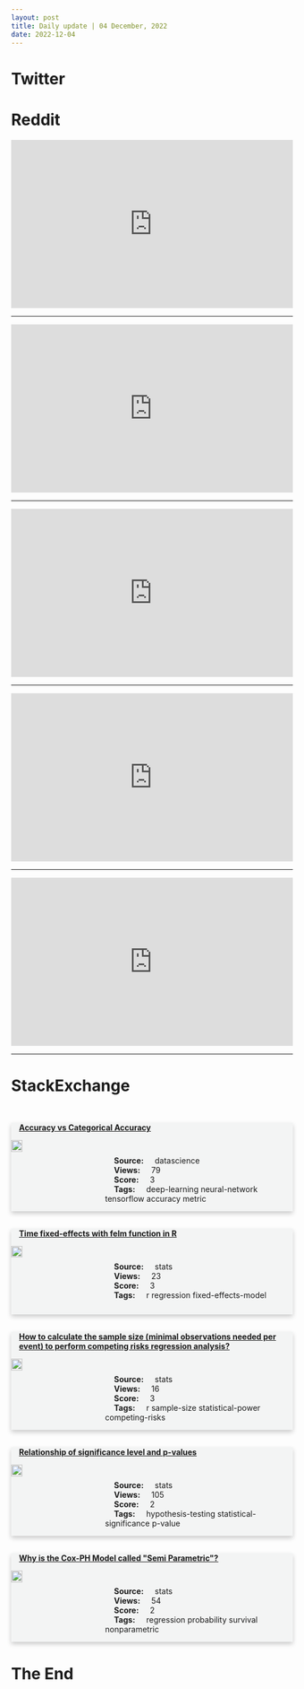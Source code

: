 ```yaml
---
layout: post
title: Daily update | 04 December, 2022
date: 2022-12-04
---
```


<script async src="https://platform.twitter.com/widgets.js" charset="utf-8"></script>


<script src='https://storage.ko-fi.com/cdn/scripts/overlay-widget.js'></script>
<script>
  kofiWidgetOverlay.draw('themldojo', {
    'type': 'floating-chat',
    'floating-chat.donateButton.text': 'Support me',
    'floating-chat.donateButton.background-color': '#f45d22',
    'floating-chat.donateButton.text-color': '#fff'
  });
</script>

# Twitter 

<blockquote class="twitter-tweet"><a href="https://twitter.com/TechAmazing/status/1599051911298105345"></a></blockquote>

<blockquote class="twitter-tweet"><a href="https://twitter.com/Kynsofficial/status/1598963912820420608"></a></blockquote>

<blockquote class="twitter-tweet"><a href="https://twitter.com/WevolverApp/status/1598889392273330176"></a></blockquote>

<blockquote class="twitter-tweet"><a href="https://twitter.com/svpino/status/1599025686206812160"></a></blockquote>

<blockquote class="twitter-tweet"><a href="https://twitter.com/WholeMarsBlog/status/1599104028709093376"></a></blockquote>

<blockquote class="twitter-tweet"><a href="https://twitter.com/karpathy/status/1599152286672248832"></a></blockquote>

<blockquote class="twitter-tweet"><a href="https://twitter.com/ylecun/status/1599063865886932994"></a></blockquote>

<blockquote class="twitter-tweet"><a href="https://twitter.com/ylecun/status/1599066714729508865"></a></blockquote>

<blockquote class="twitter-tweet"><a href="https://twitter.com/karpathy/status/1599177039294377984"></a></blockquote>

<blockquote class="twitter-tweet"><a href="https://twitter.com/ylecun/status/1599117387596410882"></a></blockquote>

# Reddit 

<iframe id="reddit-embed" src="https://www.redditmedia.com/r/MachineLearning/comments/zbb9l9/r_perceiveractor_a_multitask_transformer_for?ref_source=embed&amp;ref=share&amp;embed=true" sandbox="allow-scripts allow-same-origin allow-popups" style="border: none;" height="300" width="100%" scrolling="yes"></iframe>
<hr style="width:100%;text-align:left;margin-left:0">
<iframe id="reddit-embed" src="https://www.redditmedia.com/r/MachineLearning/comments/zbb0pj/r_altdiffusionm9_multilingual_stable_diffusion?ref_source=embed&amp;ref=share&amp;embed=true" sandbox="allow-scripts allow-same-origin allow-popups" style="border: none;" height="300" width="100%" scrolling="yes"></iframe>
<hr style="width:100%;text-align:left;margin-left:0">
<iframe id="reddit-embed" src="https://www.redditmedia.com/r/datascience/comments/zbkbpz/how_many_of_you_and_other_data_scientists_you?ref_source=embed&amp;ref=share&amp;embed=true" sandbox="allow-scripts allow-same-origin allow-popups" style="border: none;" height="300" width="100%" scrolling="yes"></iframe>
<hr style="width:100%;text-align:left;margin-left:0">
<iframe id="reddit-embed" src="https://www.redditmedia.com/r/MachineLearning/comments/zbbgpq/rickandmortify_a_playground_for_creating_new?ref_source=embed&amp;ref=share&amp;embed=true" sandbox="allow-scripts allow-same-origin allow-popups" style="border: none;" height="300" width="100%" scrolling="yes"></iframe>
<hr style="width:100%;text-align:left;margin-left:0">
<iframe id="reddit-embed" src="https://www.redditmedia.com/r/datascience/comments/zbcepx/do_you_need_to_be_an_excellent_programmer_to_have?ref_source=embed&amp;ref=share&amp;embed=true" sandbox="allow-scripts allow-same-origin allow-popups" style="border: none;" height="300" width="100%" scrolling="yes"></iframe>
<hr style="width:100%;text-align:left;margin-left:0">

<style>
.card {
box-shadow: 0 4px 8px 0 rgba(0,0,0,0.2);
transition: 0.3s;
width: 100%;
background-color: #F3F4F4;
}
p{
    margin-left:  3em;
    padding-top: 1em;
}
.part2{
    display: grid;
    grid-template-columns: 1fr 3fr;
}
h4{
    margin: 1em;
}

.card:hover {
box-shadow: 0 8px 16px 0 rgba(0,0,0,0.2);
}
b {
padding: 2px 16px;
}
</style>
  
# StackExchange 


  <br>
  <div class="card">
  <h4><a href='https://datascience.stackexchange.com/questions/116692/accuracy-vs-categorical-accuracy'>Accuracy vs Categorical Accuracy</a></h4> 
  <div class="part2">
      <img src="https://cdn.sstatic.net/Sites/datascience/Img/apple-touch-icon@2.png?v=1c36463984b3" alt="Img missing!" style="width:40%">
      <p><b>Source:</b> datascience<br><b>Views:</b> 79<br><b>Score:</b> 3<br><b>Tags:</b> <span class="badge badge-dark">deep-learning</span> <span class="badge badge-dark">neural-network</span> <span class="badge badge-dark">tensorflow</span> <span class="badge badge-dark">accuracy</span> <span class="badge badge-dark">metric</span></p> 
  </div>
  </div>
      
  <br>
  <div class="card">
  <h4><a href='https://stats.stackexchange.com/questions/597812/time-fixed-effects-with-felm-function-in-r'>Time fixed-effects with felm function in R</a></h4> 
  <div class="part2">
      <img src="https://cdn.sstatic.net/Sites/stats/Img/apple-touch-icon@2.png?v=344f57aa10cc" alt="Img missing!" style="width:40%">
      <p><b>Source:</b> stats<br><b>Views:</b> 23<br><b>Score:</b> 3<br><b>Tags:</b> <span class="badge badge-dark">r</span> <span class="badge badge-dark">regression</span> <span class="badge badge-dark">fixed-effects-model</span></p> 
  </div>
  </div>
      
  <br>
  <div class="card">
  <h4><a href='https://stats.stackexchange.com/questions/597836/how-to-calculate-the-sample-size-minimal-observations-needed-per-event-to-perf'>How to calculate the sample size (minimal observations needed per event) to perform competing risks regression analysis?</a></h4> 
  <div class="part2">
      <img src="https://cdn.sstatic.net/Sites/stats/Img/apple-touch-icon@2.png?v=344f57aa10cc" alt="Img missing!" style="width:40%">
      <p><b>Source:</b> stats<br><b>Views:</b> 16<br><b>Score:</b> 3<br><b>Tags:</b> <span class="badge badge-dark">r</span> <span class="badge badge-dark">sample-size</span> <span class="badge badge-dark">statistical-power</span> <span class="badge badge-dark">competing-risks</span></p> 
  </div>
  </div>
      
  <br>
  <div class="card">
  <h4><a href='https://stats.stackexchange.com/questions/597806/relationship-of-significance-level-and-p-values'>Relationship of significance level and p-values</a></h4> 
  <div class="part2">
      <img src="https://cdn.sstatic.net/Sites/stats/Img/apple-touch-icon@2.png?v=344f57aa10cc" alt="Img missing!" style="width:40%">
      <p><b>Source:</b> stats<br><b>Views:</b> 105<br><b>Score:</b> 2<br><b>Tags:</b> <span class="badge badge-dark">hypothesis-testing</span> <span class="badge badge-dark">statistical-significance</span> <span class="badge badge-dark">p-value</span></p> 
  </div>
  </div>
      
  <br>
  <div class="card">
  <h4><a href='https://stats.stackexchange.com/questions/597800/why-is-the-cox-ph-model-called-semi-parametric'>Why is the Cox-PH Model called &quot;Semi Parametric&quot;?</a></h4> 
  <div class="part2">
      <img src="https://cdn.sstatic.net/Sites/stats/Img/apple-touch-icon@2.png?v=344f57aa10cc" alt="Img missing!" style="width:40%">
      <p><b>Source:</b> stats<br><b>Views:</b> 54<br><b>Score:</b> 2<br><b>Tags:</b> <span class="badge badge-dark">regression</span> <span class="badge badge-dark">probability</span> <span class="badge badge-dark">survival</span> <span class="badge badge-dark">nonparametric</span></p> 
  </div>
  </div>
      
# The End
